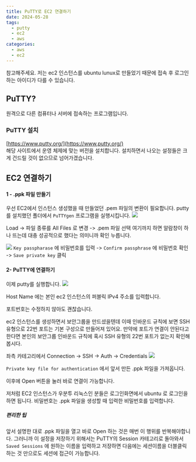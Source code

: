 ```yaml
---
title: PuTTY로 EC2 연결하기
date: 2024-05-28
tags:
  - putty
  - ec2
  - aws
categories:
  - aws
  - ec2
---
```

참고해주세요.
저는 ec2 인스턴스를 ubuntu lunux로 만들었기 때문에 접속 후 로그인 하는 아이디가 다를 수 있습니다.

## PuTTY?
원격으로 다른 컴퓨터나 서버에 접속하는 프로그램입니다.

### PuTTY 설치
[https://www.putty.org/](https://www.putty.org/)  
해당 사이트에서 운영 체제에 맞는 버전을 설치합니다.
설치하면서 나오는 설정들은 크게 건드릴 것이 없으므로 넘어가겠습니다.

## EC2 연결하기

#### 1 - .ppk 파일 만들기
우선 EC2에서 인스턴스 생성했을 때 만들었던 .pem 파일의 변환이 필요합니다.
putty를 설치했던 폴더에서 `PuTTYgen` 프로그램을 실행시킵니다.
![](https://private-user-images.githubusercontent.com/115959409/334271541-16241d9c-b27d-44bd-a223-94c98345218c.png?jwt=eyJhbGciOiJIUzI1NiIsInR5cCI6IkpXVCJ9.eyJpc3MiOiJnaXRodWIuY29tIiwiYXVkIjoicmF3LmdpdGh1YnVzZXJjb250ZW50LmNvbSIsImtleSI6ImtleTUiLCJleHAiOjE3MTY4ODE2MDMsIm5iZiI6MTcxNjg4MTMwMywicGF0aCI6Ii8xMTU5NTk0MDkvMzM0MjcxNTQxLTE2MjQxZDljLWIyN2QtNDRiZC1hMjIzLTk0Yzk4MzQ1MjE4Yy5wbmc_WC1BbXotQWxnb3JpdGhtPUFXUzQtSE1BQy1TSEEyNTYmWC1BbXotQ3JlZGVudGlhbD1BS0lBVkNPRFlMU0E1M1BRSzRaQSUyRjIwMjQwNTI4JTJGdXMtZWFzdC0xJTJGczMlMkZhd3M0X3JlcXVlc3QmWC1BbXotRGF0ZT0yMDI0MDUyOFQwNzI4MjNaJlgtQW16LUV4cGlyZXM9MzAwJlgtQW16LVNpZ25hdHVyZT0xODBmZTIyMjMxMTkxMjRhZjE3MGEzMTJkOGM1N2M0Y2NmZWQ3ZGNjYmVjMzc5OTQwMThiYjY5ZTFiNGVkYTQ2JlgtQW16LVNpZ25lZEhlYWRlcnM9aG9zdCZhY3Rvcl9pZD0wJmtleV9pZD0wJnJlcG9faWQ9MCJ9.BF77An6BYWevEQBQ-i_H33kePrzJCeNJsTXBHKudxzU)

Load -> 파일 종류를 All Files 로 변경 -> .pem 파일 선택
여기까지 하면 알람창이 하나 뜨는데 대충 성공적으로 했다는 의미니까 확인 누릅니다.


![](https://private-user-images.githubusercontent.com/115959409/334276008-db2e2bed-0bec-4b01-a084-ee1229bd66ed.png?jwt=eyJhbGciOiJIUzI1NiIsInR5cCI6IkpXVCJ9.eyJpc3MiOiJnaXRodWIuY29tIiwiYXVkIjoicmF3LmdpdGh1YnVzZXJjb250ZW50LmNvbSIsImtleSI6ImtleTUiLCJleHAiOjE3MTY4NzM1OTgsIm5iZiI6MTcxNjg3MzI5OCwicGF0aCI6Ii8xMTU5NTk0MDkvMzM0Mjc2MDA4LWRiMmUyYmVkLTBiZWMtNGIwMS1hMDg0LWVlMTIyOWJkNjZlZC5wbmc_WC1BbXotQWxnb3JpdGhtPUFXUzQtSE1BQy1TSEEyNTYmWC1BbXotQ3JlZGVudGlhbD1BS0lBVkNPRFlMU0E1M1BRSzRaQSUyRjIwMjQwNTI4JTJGdXMtZWFzdC0xJTJGczMlMkZhd3M0X3JlcXVlc3QmWC1BbXotRGF0ZT0yMDI0MDUyOFQwNTE0NThaJlgtQW16LUV4cGlyZXM9MzAwJlgtQW16LVNpZ25hdHVyZT1jNzY4OWNlZWY0ZWQxMGYyNzY1YzhhNjA3N2E4NjcwMWZhMjYzMTA2YzI1ZjllMmIyMjgzOTNkM2U5NjdmNjZhJlgtQW16LVNpZ25lZEhlYWRlcnM9aG9zdCZhY3Rvcl9pZD0wJmtleV9pZD0wJnJlcG9faWQ9MCJ9.4YCORPT0HkhRiBakU2r_Wxlrv6DyWSDtvMHZDR5wzT0)
`Key passpharase` 에 비밀번호를 입력 -> `Confirm passphrase` 에 비밀번호 확인
-> `Save private key` 클릭


#### 2- PuTTY에 연결하기
이제 putty를 실행합니다.
![](https://private-user-images.githubusercontent.com/115959409/334277241-bb1abae8-c77b-4d86-b757-d5cca34d9e5d.png?jwt=eyJhbGciOiJIUzI1NiIsInR5cCI6IkpXVCJ9.eyJpc3MiOiJnaXRodWIuY29tIiwiYXVkIjoicmF3LmdpdGh1YnVzZXJjb250ZW50LmNvbSIsImtleSI6ImtleTUiLCJleHAiOjE3MTY4NzM5ODEsIm5iZiI6MTcxNjg3MzY4MSwicGF0aCI6Ii8xMTU5NTk0MDkvMzM0Mjc3MjQxLWJiMWFiYWU4LWM3N2ItNGQ4Ni1iNzU3LWQ1Y2NhMzRkOWU1ZC5wbmc_WC1BbXotQWxnb3JpdGhtPUFXUzQtSE1BQy1TSEEyNTYmWC1BbXotQ3JlZGVudGlhbD1BS0lBVkNPRFlMU0E1M1BRSzRaQSUyRjIwMjQwNTI4JTJGdXMtZWFzdC0xJTJGczMlMkZhd3M0X3JlcXVlc3QmWC1BbXotRGF0ZT0yMDI0MDUyOFQwNTIxMjFaJlgtQW16LUV4cGlyZXM9MzAwJlgtQW16LVNpZ25hdHVyZT04NmEyMzJiNmE0NmQ0M2M2NzgxYjEwZDQyN2I5ZDgxOTBiYjc2NTAyOGM3YzA3MWRjNmZlYmJiNWI2MmVlYjIyJlgtQW16LVNpZ25lZEhlYWRlcnM9aG9zdCZhY3Rvcl9pZD0wJmtleV9pZD0wJnJlcG9faWQ9MCJ9.03VzllPlX9827ZLssCo-NVC5p-ukaS0VF8e4BaC7gx0)

Host Name 에는 본인 ec2 인스턴스의 퍼블릭 IPv4 주소를 입력합니다.

포트번호는 수정하지 않아도 괜찮습니다.

ec2 인스턴스를 생성하면서 보안그룹을 만드셨을텐데 이때 인바운드 규칙에 보면 SSH유형으로 22번 포트는 기본 구성으로 만들어져 있어요.
만약에 포트가 연결이 안된다고 한다면 본인의 보안그룹 인바운드 규칙에 혹시 SSH 유형의 22번 포트가 없는지 확인해 봅시다.


좌측 카테고리에서
Connection -> SSH -> Auth -> Credentials
![](https://private-user-images.githubusercontent.com/115959409/334277894-3a3b455c-6bd2-4608-9e56-2a29f8577afd.png?jwt=eyJhbGciOiJIUzI1NiIsInR5cCI6IkpXVCJ9.eyJpc3MiOiJnaXRodWIuY29tIiwiYXVkIjoicmF3LmdpdGh1YnVzZXJjb250ZW50LmNvbSIsImtleSI6ImtleTUiLCJleHAiOjE3MTY4NzQxOTMsIm5iZiI6MTcxNjg3Mzg5MywicGF0aCI6Ii8xMTU5NTk0MDkvMzM0Mjc3ODk0LTNhM2I0NTVjLTZiZDItNDYwOC05ZTU2LTJhMjlmODU3N2FmZC5wbmc_WC1BbXotQWxnb3JpdGhtPUFXUzQtSE1BQy1TSEEyNTYmWC1BbXotQ3JlZGVudGlhbD1BS0lBVkNPRFlMU0E1M1BRSzRaQSUyRjIwMjQwNTI4JTJGdXMtZWFzdC0xJTJGczMlMkZhd3M0X3JlcXVlc3QmWC1BbXotRGF0ZT0yMDI0MDUyOFQwNTI0NTNaJlgtQW16LUV4cGlyZXM9MzAwJlgtQW16LVNpZ25hdHVyZT01MWQxNjgxMDdjZTcxNjc1ZmQ1MmNhZTgzODNjZjYxYTYyOWFiYmU0ZDg0MjkwMjMxNjBiNGE3NjJhNWI5OWFhJlgtQW16LVNpZ25lZEhlYWRlcnM9aG9zdCZhY3Rvcl9pZD0wJmtleV9pZD0wJnJlcG9faWQ9MCJ9.C4DZCr4C1jaHy0Yefuasxo8xnXr6zYfjbPVv7WwMzw8)

`Private key file for authentication` 에서 앞서 만든 .ppk 파일을 가져옵니다.

이후에 Open 버튼을 눌러 바로 연결이 가능합니다.

저처럼 EC2 인스턴스가 우분투 리눅스인 분들은 로그인화면에서 ubuntu 로 로그인을 하면 됩니다.
비밀번호는 .ppk 파일을 생성할 때 입력한 비밀번호를 입력합니다.

##### 편리한 팁
앞서 설명한 대로 .ppk 파일을 열고 바로 Open 하는 것은 매번 이 행위를 반복해야합니다.
그러니까 이 설정을 저장하기 위해서는 PuTTY의 Session 카테고리로 돌아와서 `Saved Sessions` 에 원하는 이름을 입력하고 저장하면 다음에는 세션이름을 더블클릭 하는 것 만으로도 세션에 접근이 가능합니다.